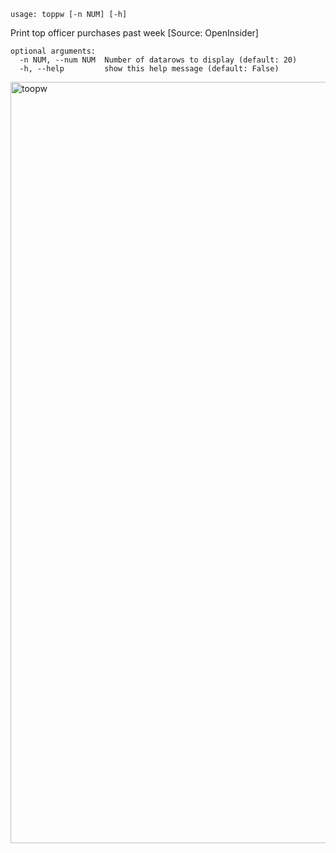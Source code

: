 ```
usage: toppw [-n NUM] [-h]
```

Print top officer purchases past week [Source: OpenInsider]

```
optional arguments:
  -n NUM, --num NUM  Number of datarows to display (default: 20)
  -h, --help         show this help message (default: False)
```

<img width="1218" alt="toopw" src="https://user-images.githubusercontent.com/25267873/125373754-9b3fd100-e37d-11eb-923f-b34b91c46418.png">
